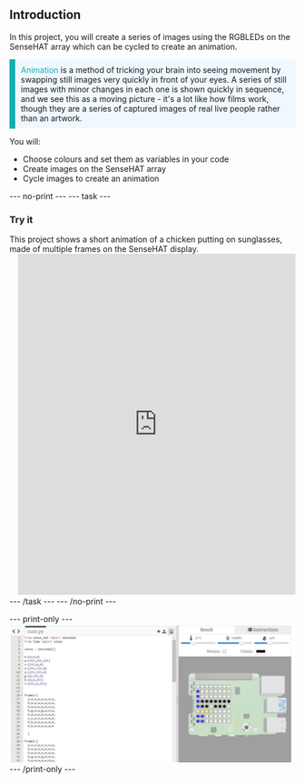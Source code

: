 ## Introduction

In this project, you will create a series of images using the RGBLEDs on the SenseHAT array which can be cycled to create an animation.

<p style="border-left: solid; border-width:10px; border-color: #0faeb0; background-color: aliceblue; padding: 10px;">
<span style="color: #0faeb0">Animation</span> is a method of tricking your brain into seeing movement by swapping still images very quickly in front of your eyes. A series of still images with minor changes in each one is shown quickly in sequence, and we see this as a moving picture - it's a lot like how films work, though they are a series of captured images of real live people rather than an artwork.
</p>

You will:
+ Choose colours and set them as variables in your code
+ Create images on the SenseHAT array
+ Cycle images to create an animation

--- no-print ---
--- task ---
### Try it
<div style="display: flex; flex-wrap: wrap">
<div style="flex-basis: 175px; flex-grow: 1">  
This project shows a short animation of a chicken putting on sunglasses, made of multiple frames on the SenseHAT display.
</div>
</div>
<div class="scratch-preview" style="margin-left: 15px;">
  <iframe src="https://trinket.io/embed/python/72a534602f?outputOnly=true&runOption=run&start=result" width="100%" height="600" frameborder="0" marginwidth="0" marginheight="0" allowfullscreen></iframe>

</div>
--- /task ---
--- /no-print ---

--- print-only ---
![Completed project](images/demo.jpg)
--- /print-only ---
